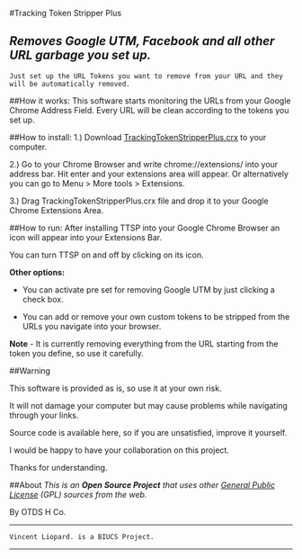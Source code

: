 #Tracking Token Stripper Plus

*Removes Google UTM, Facebook and all other URL garbage you set up.*
--
    Just set up the URL Tokens you want to remove from your URL and they will be automatically removed.

##How it works:
This software starts monitoring the URLs from your Google Chrome Address Field. Every URL will be clean according to the tokens you set up.

##How to install:
1.) Download [TrackingTokenStripperPlus.crx](https://github.com/vliopard/TrackingTokenStripperPlus/blob/master/TrackingTokenStripperPlus.crx?raw=true) to your computer.

2.) Go to your Chrome Browser and write chrome://extensions/ into your address bar. Hit enter and your extensions area will appear. Or alternatively you can go to Menu > More tools > Extensions.

3.) Drag TrackingTokenStripperPlus.crx file and drop it to your Google Chrome Extensions Area.

##How to run:
After installing TTSP into your Google Chrome Browser an icon will appear into your Extensions Bar.

You can turn TTSP on and off by clicking on its icon.

**Other options:**

- You can activate pre set for removing Google UTM by just clicking a check box.

- You can add or remove your own custom tokens to be stripped from the URLs you navigate into your browser.

**Note** - It is currently removing everything from the URL starting from the token you define, so use it carefully.

##Warning

This software is provided as is, so use it at your own risk.

It will not damage your computer but may cause problems while navigating through your links.

Source code is available here, so if you are unsatisfied, improve it yourself.

I would be happy to have your collaboration on this project.

Thanks for understanding.

##About
*This is an* ***Open Source Project*** *that uses other [General Public License](http://www.gnu.org/copyleft/gpl.html) (GPL) sources from the web.*

By OTDS H Co.
___
    Vincent Liopard. is a BIUCS Project.
___
